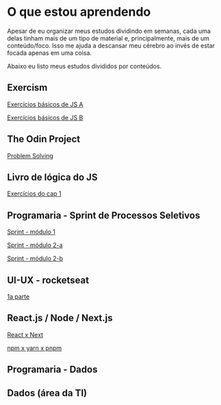 # O que estou aprendendo

Apesar de eu organizar meus estudos dividindo em semanas, cada uma delas tinham mais de um tipo de material e, principalmente, mais de um conteúdo/foco. Isso me ajuda a descansar meu cérebro ao invés de estar focada apenas em uma coisa.

Abaixo eu listo meus estudos divididos por conteúdos.

## Exercism

[Exercícios básicos de JS A](https://github.com/luhm/learning-code/tree/main/today-I-learnt/aladdin-week/exercism-a)

[Exercícios básicos de JS B](https://github.com/luhm/learning-code/tree/main/today-I-learnt/barbie-week/exercism-b)


## The Odin Project

[Problem Solving](https://github.com/luhm/learning-code/tree/main/today-I-learnt/aladdin-week/odinproject-a)


## Livro de lógica do JS

[Exercícios do cap 1](https://github.com/luhm/learning-code/tree/main/today-I-learnt/chapolim-week/livro-logica-js/cap-1)

## Programaria - Sprint de Processos Seletivos

[Sprint - módulo 1](https://github.com/luhm/learning-code/tree/main/today-I-learnt/chapolim-week/progamaria-sprint)

[Sprint - módulo 2-a](https://github.com/luhm/learning-code/tree/main/today-I-learnt/demolidor-week/progamaria-sprint)

[Sprint - módulo 2-b](https://github.com/luhm/learning-code/tree/main/today-I-learnt/emilia-week/programaria-sprint)

## UI-UX - rocketseat

[1a parte](https://github.com/luhm/learning-code/tree/main/today-I-learnt/demolidor-week/rocket-seat)

## React.js / Node / Next.js

[React x Next](https://github.com/luhm/learning-code/tree/main/today-I-learnt/demolidor-week/poupa-pig)

[npm x yarn x pnpm](https://github.com/luhm/learning-code/tree/main/today-I-learnt/emilia-week/poupa-pig)

## Programaria - Dados

## Dados (área da TI)
